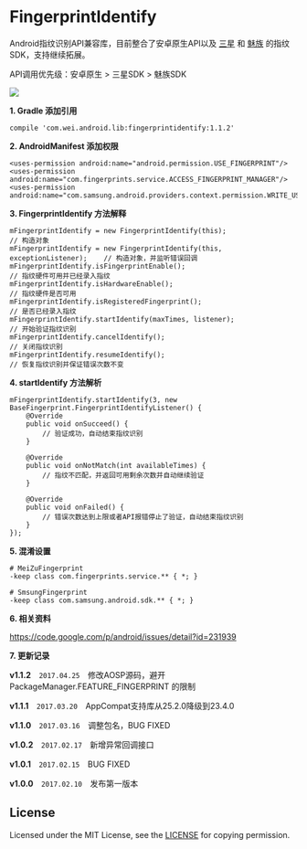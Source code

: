 # FingerprintIdentify

Android指纹识别API兼容库，目前整合了安卓原生API以及 [三星](http://developer.samsung.com/galaxy/pass#) 和 [魅族](http://open-wiki.flyme.cn/index.php?title=%E6%8C%87%E7%BA%B9%E8%AF%86%E5%88%ABAPI) 的指纹SDK，支持继续拓展。

API调用优先级：安卓原生 > 三星SDK > 魅族SDK

[![](https://github.com/uccmawei/FingerprintIdentify/raw/master/other/QRCode_zh.png)](https://github.com/uccmawei/FingerprintIdentify/raw/master/other/demo.apk)

**1. Gradle 添加引用**

    compile 'com.wei.android.lib:fingerprintidentify:1.1.2'

**2. AndroidManifest 添加权限**

    <uses-permission android:name="android.permission.USE_FINGERPRINT"/>
    <uses-permission android:name="com.fingerprints.service.ACCESS_FINGERPRINT_MANAGER"/>
    <uses-permission android:name="com.samsung.android.providers.context.permission.WRITE_USE_APP_FEATURE_SURVEY"/>

**3. FingerprintIdentify 方法解释**

    mFingerprintIdentify = new FingerprintIdentify(this);                       // 构造对象
    mFingerprintIdentify = new FingerprintIdentify(this, exceptionListener);    // 构造对象，并监听错误回调
    mFingerprintIdentify.isFingerprintEnable();                                 // 指纹硬件可用并已经录入指纹
    mFingerprintIdentify.isHardwareEnable();                                    // 指纹硬件是否可用
    mFingerprintIdentify.isRegisteredFingerprint();                             // 是否已经录入指纹
    mFingerprintIdentify.startIdentify(maxTimes, listener);                     // 开始验证指纹识别
    mFingerprintIdentify.cancelIdentify();                                      // 关闭指纹识别
    mFingerprintIdentify.resumeIdentify();                                      // 恢复指纹识别并保证错误次数不变

**4. startIdentify 方法解析**

    mFingerprintIdentify.startIdentify(3, new BaseFingerprint.FingerprintIdentifyListener() {
        @Override
        public void onSucceed() {
            // 验证成功，自动结束指纹识别
        }

        @Override
        public void onNotMatch(int availableTimes) {
            // 指纹不匹配，并返回可用剩余次数并自动继续验证
        }

        @Override
        public void onFailed() {
            // 错误次数达到上限或者API报错停止了验证，自动结束指纹识别
        }
    });

**5. 混淆设置**

    # MeiZuFingerprint
    -keep class com.fingerprints.service.** { *; }
    
    # SmsungFingerprint
    -keep class com.samsung.android.sdk.** { *; }

**6. 相关资料**

https://code.google.com/p/android/issues/detail?id=231939

**7. 更新记录**

**v1.1.2**　`2017.04.25`　修改AOSP源码，避开 PackageManager.FEATURE_FINGERPRINT 的限制

**v1.1.1**　`2017.03.20`　AppCompat支持库从25.2.0降级到23.4.0

**v1.1.0**　`2017.03.16`　调整包名，BUG FIXED

**v1.0.2**　`2017.02.17`　新增异常回调接口

**v1.0.1**　`2017.02.15`　BUG FIXED

**v1.0.0**　`2017.02.10`　发布第一版本


## License ##

Licensed under the MIT License, see the [LICENSE](https://github.com/uccmawei/FingerprintIdentify/blob/master/LICENSE) for copying permission.